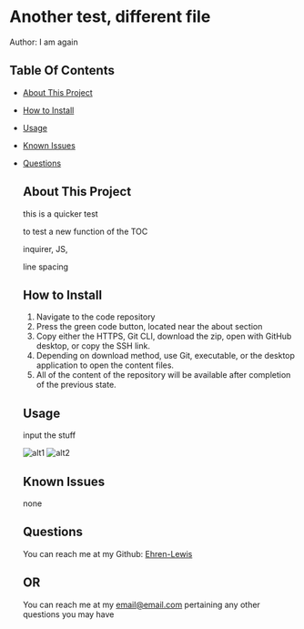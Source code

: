 
  # Another test, different file

  Author: I am again
  
  ## Table Of Contents

  
* [About This Project](#about-this-project)
* [How to Install](#how-to-install)
* [Usage](#usage)


* [Known Issues](#known-issues)
* [Questions](#questions)

  
  ## About This Project

  this is a quicker test

  to test a new function of the TOC

  inquirer, JS, 

  line spacing

  
  ## How to Install

  
    1. Navigate to the code repository
    2. Press the green code button, located near the about section
    3. Copy either the HTTPS, Git CLI, download the zip, open with GitHub desktop, or copy the SSH link.
    4. Depending on download method, use Git, executable, or the desktop application to open the content files.
    5. All of the content of the repository will be available after completion of the previous state.
    

  ## Usage

  input the stuff

  ![alt1](./a)
![alt2](./b)


  

  

  

  

  ## Known Issues

  none

  ## Questions

  You can reach me at my Github: [Ehren-Lewis](https://github.com/Ehren-Lewis)

  ## OR

  You can reach me at my [email@email.com](mailto:email@email.com) pertaining any other questions you may have
  
